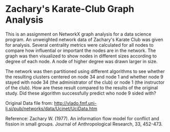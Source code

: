 # Zachary's Karate-Club Graph Analysis

This is an assignment on NetworkX graph analysis for a data science program.  An unweighted network data of Zachary's Karate Club was given for analysis.  Several centrality metrics were calculated for all nodes to compare how influential or important the nodes are in the network.  The graph was then visualized to show nodes in different sizes according to degree of each node.  A node of higher degree was drawn larger in size.

The network was then partitioned using different algorithms to see whether the resulting clusters centered on node 34 and node 1 and whether node 9 stayed with node 34 (the administrator of the club) or node 1 (the instructor of the club).  How are these result compared to the results of the original study. Did these algorithm successfully predict who node 9 sided with?

Original Data file from:
http://vlado.fmf.uni-lj.si/pub/networks/data/Ucinet/UciData.htm

Reference:
Zachary W. (1977).
An information flow model for conflict and fission in small groups.
Journal of Anthropological Research, 33, 452-473.
